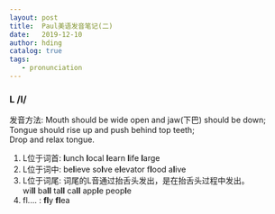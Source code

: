 ```yaml
---
layout: post
title:  Paul美语发音笔记(二)
date:   2019-12-10
author: hding
catalog: true
tags:
   - pronunciation
---
```

### L /l/
发音方法: Mouth should be wide open and jaw(下巴) should be down;   
		Tongue should rise up and push behind top teeth;   
		Drop and relax tongue.  
1. L位于词首:  **l**unch **l**ocal **l**earn **l**ife **l**arge
2. L位于词中:  be**l**ieve so**l**ve e**l**evator f**l**ood a**l**ive
3. L位于词尾:	  词尾的L音通过抬舌头发出，是在抬舌头过程中发出。  
			 wi**ll** ba**ll** ta**ll** ca**ll** app**l**e peop**l**e   
4. fl.... :  **fl**y **fl**ea  









  











	













































